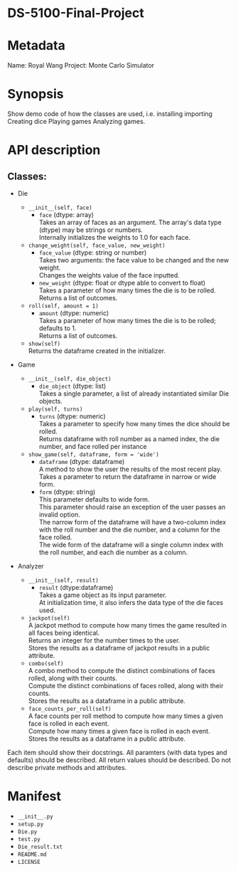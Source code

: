 # DS-5100-Final-Project


# Metadata
Name: Royal Wang
Project: Monte Carlo Simulator

# Synopsis

Show demo code of how the classes are used, i.e.
installing
importing
Creating dice
Playing games
Analyzing games.

# API description
## Classes:
* Die
    * `__init__(self, face)`
        * `face`  (dtype: array) <br /> 
           Takes an array of faces as an argument. The array's data type (dtype) may be strings or numbers. <br /> 
           Internally initializes the weights to 1.0 for each face. 
    * `change_weight(self, face_value, new_weight)`
        * `face_value`  (dtype: string or number) <br /> 
           Takes two arguments: the face value to be changed and the new weight. <br /> 
           Changes the weights value of the face inputted.
        * `new_weight`  (dtype: float or dtype able to convert to float) <br />
           Takes a parameter of how many times the die is to be rolled. <br />
           Returns a list of outcomes.
    * `roll(self, amount = 1)`
        * `amount`  (dtype: numeric) <br />
           Takes a parameter of how many times the die is to be rolled; defaults to 1. <br />
           Returns a list of outcomes.
     * `show(self)` <br />
        Returns the dataframe created in the initializer.
* Game
    * `__init__(self, die_object)`
        * `die_object`  (dtype: list) <br />
           Takes a single parameter, a list of already instantiated similar Die objects.
    * `play(self, turns)`
        * `turns`  (dtype: numeric) <br />
          Takes a parameter to specify how many times the dice should be rolled. <br />
          Returns dataframe with roll number as a named index, the die number, and face rolled per instance
    * `show_game(self, dataframe, form = 'wide')`
        * `dataframe`  (dtype: dataframe) <br />
           A method to show the user the results of the most recent play. <br />
            Takes a parameter to return the dataframe in narrow or wide form. <br />
        * `form`  (dtype: string) <br />
            This parameter defaults to wide form. <br />
            This parameter should raise an exception of the user passes an invalid option. <br />
            The narrow form of the dataframe will have a two-column index with the roll number and the die number, and a column for the face rolled. <br />
            The wide form of the dataframe will a single column index with the roll number, and each die number as a column.

* Analyzer
    * `__init__(self, result)`
        * `result`  (dtype:dataframe) <br />
          Takes a game object as its input parameter. <br />
           At initialization time, it also infers the data type of the die faces used.
    * `jackpot(self)` <br />
        A jackpot method to compute how many times the game resulted in all faces being identical. <br />
        Returns an integer for the number times to the user. <br />
        Stores the results as a dataframe of jackpot results in a public attribute.
    * `combo(self)` <br />
       A combo method to compute the distinct combinations of faces rolled, along with their counts. <br />
        Compute the distinct combinations of faces rolled, along with their counts. <br />
        Stores the results as a dataframe in a public attribute. <br />
    * `face_counts_per_roll(self)` <br />
       A face counts per roll method to compute how many times a given face is rolled in each event. <br />
        Compute how many times a given face is rolled in each event. <br />
        Stores the results as a dataframe in a public attribute.


Each item should show their docstrings.
All paramters (with data types and defaults) should be described.
All return values should be described.
Do not describe private methods and attributes.

# Manifest
 - `__init__.py`
 - `setup.py`
 - `Die.py`
 - `test.py`
 - `Die_result.txt`
 - `README.md`
 - `LICENSE`
